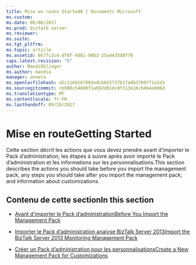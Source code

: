 ```yaml
---
title: Mise en route Started8 | Documents Microsoft
ms.custom: 
ms.date: 06/08/2017
ms.prod: biztalk-server
ms.reviewer: 
ms.suite: 
ms.tgt_pltfrm: 
ms.topic: article
ms.assetid: 667fc3c4-df8f-4d81-90b2-25a4435d8f70
caps.latest.revision: "5"
author: MandiOhlinger
ms.author: mandia
manager: anneta
ms.openlocfilehash: a5c1169167003edcb655737b17a0b37097f1a1d3
ms.sourcegitcommit: cb908c540d8f1a692d01dc8f313e16cb4b4e696d
ms.translationtype: MT
ms.contentlocale: fr-FR
ms.lasthandoff: 09/20/2017
---
```

# <a name="getting-started"></a><span data-ttu-id="61c00-102">Mise en route</span><span class="sxs-lookup"><span data-stu-id="61c00-102">Getting Started</span></span>
<span data-ttu-id="61c00-103">Cette section décrit les actions que vous devez prendre avant d’importer le Pack d’administration, les étapes à suivre après avoir importé le Pack d’administration et les informations sur les personnalisations.</span><span class="sxs-lookup"><span data-stu-id="61c00-103">This section describes the actions you should take before you import the management pack, any steps you should take after you import the management pack, and information about customizations.</span></span>  
  
## <a name="in-this-section"></a><span data-ttu-id="61c00-104">Contenu de cette section</span><span class="sxs-lookup"><span data-stu-id="61c00-104">In this section</span></span>  
  
-   [<span data-ttu-id="61c00-105">Avant d’importer le Pack d’administration</span><span class="sxs-lookup"><span data-stu-id="61c00-105">Before You Import the Management Pack</span></span>](../technical-guides/before-you-import-the-management-pack.md)  
  
-   [<span data-ttu-id="61c00-106">Importer le Pack d’administration analyse BizTalk Server 2013</span><span class="sxs-lookup"><span data-stu-id="61c00-106">Import the BizTalk Server 2013 Monitoring Management Pack</span></span>](../technical-guides/import-the-biztalk-server-2013-monitoring-management-pack.md)  
  
-   [<span data-ttu-id="61c00-107">Créer un Pack d’administration pour les personnalisations</span><span class="sxs-lookup"><span data-stu-id="61c00-107">Create a New Management Pack for Customizations</span></span>](../technical-guides/create-a-new-management-pack-for-customizations.md)